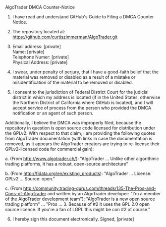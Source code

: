 AlgoTrader DMCA Counter-Notice

1. I have read and understand GitHub's Guide to Filing a DMCA Counter
Notice.

2. The repository located at:
https://github.com/curtiszimmerman/AlgoTrader.git

3. Email address: [private]  
Name: [private]  
Telephone Numer: [private]  
Physical Address: [private]  

4. I swear, under penalty of perjury, that I have a good-faith belief that
the material was removed or disabled as a result of a mistake or
misidentification of the material to be removed or disabled.

5. I consent to the jurisdiction of Federal District Court for the judicial
district in which my address is located (if in the United States, otherwise
the Northern District of California where GitHub is located), and I will
accept service of process from the person who provided the DMCA
notification or an agent of such person.

  Additionally, I believe the DMCA was improperly filed, because the
repository in question is open source code licensed for distribution under
the GPLv2. With respect to that claim, I am providing the following quotes
from AlgoTrader documentation (with links in case the documentation is
removed, as it appears the AlgoTrader creators are trying to re-license
their GPLv2-licensed code for commercial gain):

  a. (From http://www.algotrader.ch/): "AlgoTrader ... Unlike other
algorithmic trading platforms, it has a robust, open-source architecture"

  b. (From http://fidata.org/en/existing_products): "AlgoTrader ...
License: GPLv2 ... Source: open."

  c. (From
http://community.trading-gurus.com/threads/135-The-Pros-and-Cons-of-AlgoTrader
and written by an AlgoTrader developer: "I'm a member of the AlgoTrader
development team"): "AlgoTrader is a new open source trading platform" ...
"Pros ... 3. Because of #2 it uses the GPL 2.0 open source licence. If
you're a fan of LGPL this might be con #2 of course."

6. I hereby sign this document electronically. Signed, [private]
